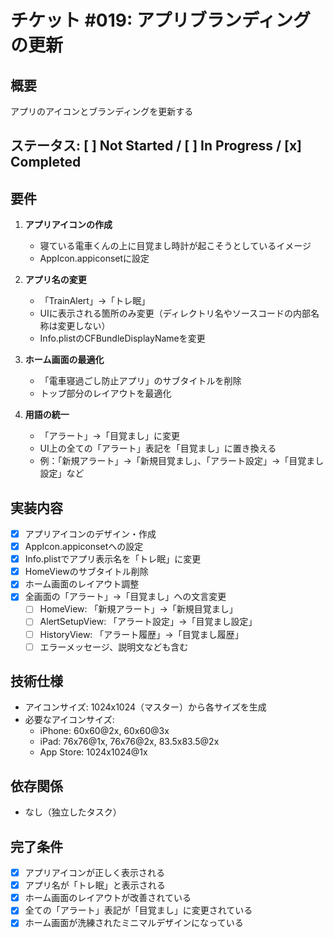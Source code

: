 # チケット #019: アプリブランディングの更新

## 概要
アプリのアイコンとブランディングを更新する

## ステータス: [ ] Not Started / [ ] In Progress / [x] Completed

## 要件
1. **アプリアイコンの作成**
   - 寝ている電車くんの上に目覚まし時計が起こそうとしているイメージ
   - AppIcon.appiconsetに設定

2. **アプリ名の変更**
   - 「TrainAlert」→「トレ眠」
   - UIに表示される箇所のみ変更（ディレクトリ名やソースコードの内部名称は変更しない）
   - Info.plistのCFBundleDisplayNameを変更

3. **ホーム画面の最適化**
   - 「電車寝過ごし防止アプリ」のサブタイトルを削除
   - トップ部分のレイアウトを最適化

4. **用語の統一**
   - 「アラート」→「目覚まし」に変更
   - UI上の全ての「アラート」表記を「目覚まし」に置き換える
   - 例：「新規アラート」→「新規目覚まし」、「アラート設定」→「目覚まし設定」など

## 実装内容
- [x] アプリアイコンのデザイン・作成
- [x] AppIcon.appiconsetへの設定
- [x] Info.plistでアプリ表示名を「トレ眠」に変更
- [x] HomeViewのサブタイトル削除
- [x] ホーム画面のレイアウト調整
- [x] 全画面の「アラート」→「目覚まし」への文言変更
  - [ ] HomeView: 「新規アラート」→「新規目覚まし」
  - [ ] AlertSetupView: 「アラート設定」→「目覚まし設定」
  - [ ] HistoryView: 「アラート履歴」→「目覚まし履歴」
  - [ ] エラーメッセージ、説明文なども含む

## 技術仕様
- アイコンサイズ: 1024x1024（マスター）から各サイズを生成
- 必要なアイコンサイズ:
  - iPhone: 60x60@2x, 60x60@3x
  - iPad: 76x76@1x, 76x76@2x, 83.5x83.5@2x
  - App Store: 1024x1024@1x

## 依存関係
- なし（独立したタスク）

## 完了条件
- [x] アプリアイコンが正しく表示される
- [x] アプリ名が「トレ眠」と表示される
- [x] ホーム画面のレイアウトが改善されている
- [x] 全ての「アラート」表記が「目覚まし」に変更されている
- [x] ホーム画面が洗練されたミニマルデザインになっている